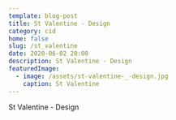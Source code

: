 ```yaml
---
template: blog-post
title: St Valentine - Design
category: cid
home: false
slug: /st_valentine
date: 2020-06-02 20:00
description: St Valentine - Design
featuredImage: 
  - image: /assets/st-valentine-_-design.jpg
    caption: St Valentine
---
```

St Valentine - Design